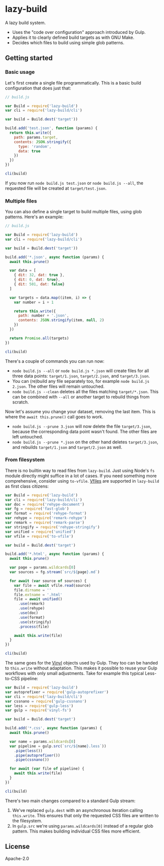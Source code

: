 # lazy-build

A lazy build system.

- Uses the "code over configuration" approach introduced by Gulp.
- Applies it to clearly defined build targets as with GNU Make.
- Decides which files to build using simple glob patterns.

## Getting started

### Basic usage

Let's first create a single file programmatically. This is a basic build configuration that does just that:

```js
// build.js

var Build = require('lazy-build')
var cli = require('lazy-build/cli')

var build = Build.dest('target'))

build.add('test.json', function (params) {
  return this.write({
    path: params.target,
    contents: JSON.stringify({
      type: 'random',
      data: true
    })
  })
})

cli(build)
```

If you now run `node build.js test.json` or `node build.js --all`, the requested file will be created at `target/test.json`.

### Multiple files

You can also define a single target to build multiple files, using glob patterns. Here's an example:

```js
// build.js

var Build = require('lazy-build')
var cli = require('lazy-build/cli')

var build = Build.dest('target'))

build.add('*.json', async function (params) {
  await this.prune()

  var data = [
    { dit: 32, dat: true },
    { dit: 0, dat: true},
    { dit: 501, dat: false}
  ]

  var targets = data.map((item, i) => {
    var number = i + 1

    return this.write({
      path: number + '.json',
      contents: JSON.stringify(item, null, 2)
    })
  })

  return Promise.all(targets)
})

cli(build)
```

There's a couple of commands you can run now:

- `node build.js --all` or `node build.js *.json` will create files for all three data points: `target/1.json`, `target/2.json`, and `target/3.json`.
- You can (re)build any file separately too, for example `node build.js 2.json`. The other files will remain untouched.
- `node build.js --clean` deletes all the files matching `target/*.json`. This can be combined with `--all` or another target to rebuild things from scratch.

Now let's assume you change your dataset, removing the last item. This is where the `await this.prune()` call goes to work.

- `node build.js --prune 3.json` will now delete the file `target/3.json`, because the corresponding data point wasn't found. The other files are left untouched.
- `node build.js --prune *.json` on the other hand deletes `target/3.json`, and rebuilds `target/1.json` and `target/2.json` as well.

### From filesystem

There is no builtin way to read files from `lazy-build`. Just using Node's `fs` module directly might suffice in a lot of cases. If you need something more comprehensive, consider using `to-vfile`. [Vfiles](https://github.com/vfile/vfile) are supported in `lazy-build` as first class citizens:

```js
var Build = require('lazy-build')
var cli = require('lazy-build/cli')
var doc = require('rehype-document')
var fg = require('fast-glob')
var format = require('rehype-format')
var rehype = require('remark-rehype')
var remark = require('remark-parse')
var stringify = require('rehype-stringify')
var unified = require('unified')
var vfile = require('to-vfile')

var build = Build.dest('target')

build.add('*.html', async function (params) {
  await this.prune()

  var page = params.wildcards[0]
  var sources = fg.stream(`src/${page}.md`)

  for await (var source of sources) {
    var file = await vfile.read(source)
    file.dirname = ''
    file.extname = '.html'
    file = await unified()
      .use(remark)
      .use(rehype)
      .use(doc)
      .use(format)
      .use(stringify)
      .process(file)

    await this.write(file)
  }
})

cli(build)
```

The same goes for the [Vinyl](https://github.com/gulpjs/vinyl) objects used by Gulp. They too can be handed to `this.write` without adaptation. This makes it possible to reuse your Gulp workflows with only small adjustments. Take for example this typical Less-to-CSS pipeline:

```js
var Build = require('lazy-build')
var autoprefixer = require('gulp-autoprefixer')
var cli = require('lazy-build/cli')
var cssnano = require('gulp-cssnano')
var less = require('gulp-less')
var gulp = require('vinyl-fs')

var build = Build.dest('target')

build.add('*.css', async function (params) {
  await this.prune()

  var name = params.wildcards[0]
  var pipeline = gulp.src(`src/${name}.less`))
    .pipe(less())
    .pipe(autoprefixer())
    .pipe(cssnano())

  for await (var file of pipeline) {
    await this.write(file)
  }
})

cli(build)
```

There's two main changes compared to a standard Gulp stream:

1. We've replaced `gulp.dest` with an asynchronous iteration calling `this.write`. This ensures that only the requested CSS files are written to the filesystem.
2. In `gulp.src` we're using `params.wildcards[0]` instead of a regular glob pattern. This makes building individual CSS files more efficient.

## License

Apache-2.0

